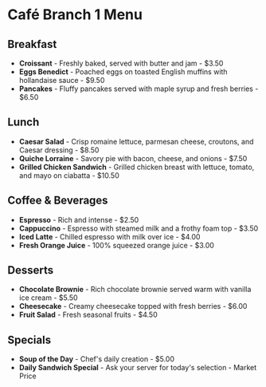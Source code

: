 # Café Branch 1 Menu

## Breakfast

- **Croissant** - Freshly baked, served with butter and jam - $3.50
- **Eggs Benedict** - Poached eggs on toasted English muffins with hollandaise sauce - $9.50
- **Pancakes** - Fluffy pancakes served with maple syrup and fresh berries - $6.50

## Lunch

- **Caesar Salad** - Crisp romaine lettuce, parmesan cheese, croutons, and Caesar dressing - $8.50
- **Quiche Lorraine** - Savory pie with bacon, cheese, and onions - $7.50
- **Grilled Chicken Sandwich** - Grilled chicken breast with lettuce, tomato, and mayo on ciabatta - $10.50

## Coffee & Beverages

- **Espresso** - Rich and intense - $2.50
- **Cappuccino** - Espresso with steamed milk and a frothy foam top - $3.50
- **Iced Latte** - Chilled espresso with milk over ice - $4.00
- **Fresh Orange Juice** - 100% squeezed orange juice - $3.00

## Desserts

- **Chocolate Brownie** - Rich chocolate brownie served warm with vanilla ice cream - $5.50
- **Cheesecake** - Creamy cheesecake topped with fresh berries - $6.00
- **Fruit Salad** - Fresh seasonal fruits - $4.50

## Specials

- **Soup of the Day** - Chef's daily creation - $5.00
- **Daily Sandwich Special** - Ask your server for today's selection - Market Price

